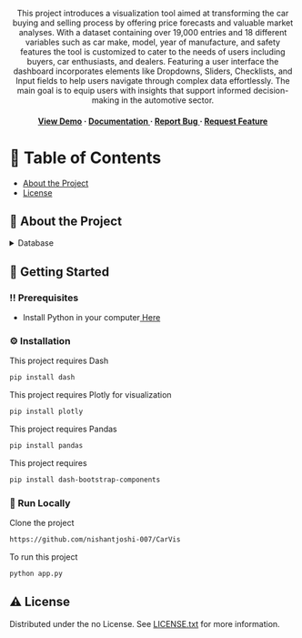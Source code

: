 <div align='center'>

<p>This project introduces a visualization tool aimed at transforming the car buying and selling process by offering price forecasts and valuable market analyses. With a dataset containing over 19,000 entries and 18 different variables such as car make, model, year of manufacture, and safety features the tool is customized to cater to the needs of users including buyers, car enthusiasts, and dealers. Featuring a user interface the dashboard incorporates elements like Dropdowns, Sliders, Checklists, and Input fields to help users navigate through complex data effortlessly. The main goal is to equip users with insights that support informed decision-making in the automotive sector.</p>

<h4> <a href=https://carvis-61d9f521d940.herokuapp.com/>View Demo</a> <span> · </span> <a href="https://github.com/nishantjoshi-007/Carvis/blob/master/README.md"> Documentation </a> <span> · </span> <a href="https://github.com/nishantjoshi-007/Carvis/issues"> Report Bug </a> <span> · </span> <a href="https://github.com/nishantjoshi-007/Carvis/issues"> Request Feature </a> </h4>


</div>

# :notebook_with_decorative_cover: Table of Contents

- [About the Project](#star2-about-the-project)
- [License](#warning-license)


## :star2: About the Project
<details> <summary>Database</summary> <ul>
<li><a href="https://www.kaggle.com/datasets/deepcontractor/car-price-prediction-challenge">Car Prediction Database</a></li>
</ul> </details>

## :toolbox: Getting Started

### :bangbang: Prerequisites

- Install Python in your computer<a href="https://www.python.org/downloads/"> Here</a>


### :gear: Installation

This project requires Dash
```bash
pip install dash
```
This project requires Plotly for visualization
```bash
pip install plotly
```
This project requires Pandas
```bash
pip install pandas
```
This project requires
```bash
pip install dash-bootstrap-components
```


### :running: Run Locally

Clone the project

```bash
https://github.com/nishantjoshi-007/CarVis
```
To run this project
```bash
python app.py
```


## :warning: License

Distributed under the no License. See <a href="https://github.com/nishantjoshi-007/CarVis/blob/main/LICENSE">LICENSE.txt</a> for more information.
